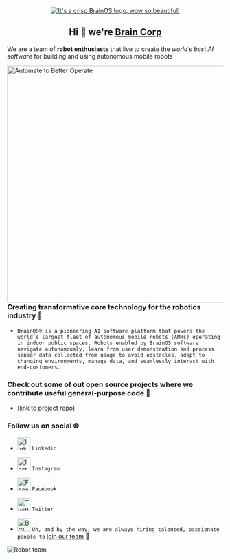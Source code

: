 <p align="center"> 
<a href="https://www.braincorp.com/"> <img src="https://user-images.githubusercontent.com/36712650/138186426-f3284b06-4e1d-4f0e-a3e3-32cb726e4e34.jpeg" alt="It's a crisp BrainOS logo, wow so beautiful!" align="middle"></a>
<p/>

<h2 align="center">Hi 👋 we're <a href="https://www.braincorp.com/technology/brainos/">Brain Corp</a></h2>
  
We are a team of <strong>robot enthusiasts</strong> that live to create the <em>world’s best AI software</em> for building and using autonomous mobile robots

<a href="https://www.braincorp.com/technology/autonomy/"> <img src="https://user-images.githubusercontent.com/36712650/138167205-f2970521-f837-4958-9200-d8a2e616ac1b.gif" alt="Automate to Better Operate" align="right" height="550" width="550"></a> 

<h3> Creating transformative core technology for the robotics industry 🤖 </h3>

- `BrainOS® is a pioneering AI software platform that powers the world’s largest fleet of autonomous mobile robots (AMRs) operating in indoor public spaces. Robots enabled by BrainOS software navigate autonomously, learn from user demonstration and process sensor data collected from usage to avoid obstacles, adapt to changing environments, manage data, and seamlessly interact with end-customers.`

<h3> Check out some of out open source projects where we contribute useful general-purpose code 🧠 </h3>

- [link to project repo]

<h3> Follow us on social 🌐 </h3>

- <a href="https://www.linkedin.com/company/brain-corporation/mycompany/"> <img src="https://user-images.githubusercontent.com/36712650/138331127-6e0c4f61-1611-412a-ae9c-c4349bb005d9.png" alt="LinkedIn" height="30" width="30"></a> `Linkedin`

- <a href="https://www.instagram.com/the_braincorp/"> <img src="https://user-images.githubusercontent.com/36712650/138331148-a5706223-10b5-4c67-b279-3600c7427e6c.png" alt="Instagram" height="30" width="30"></a> `Instagram`

- <a href="https://www.facebook.com/WeAreBrainCorp/"> <img src="https://user-images.githubusercontent.com/36712650/138331215-5a469d5b-938d-49f8-b8e3-0fcb75deb7a4.png" alt="Facebook" height="30" width="30"></a> `Facebook`

- <a href="https://twitter.com/braincorp"> <img src="https://user-images.githubusercontent.com/36712650/138331195-6ab4394e-234d-42c6-b0fa-5663ae7880ef.png" alt="Twitter" height="30" width="30"></a> `Twitter` 

- <a href="https://www.braincorp.com/"> <img src="https://user-images.githubusercontent.com/36712650/138336860-a3798c89-180f-42c7-b5db-027fc6dbf4b6.png" alt="BCLogo" height="30" width="30"></a> `Oh, and by the way, we are always hiring talented, passionate people to` <a href="https://www.braincorp.com/company/careers/">join our team</a> 🙌 

<img src="https://user-images.githubusercontent.com/36712650/138336027-28fb6447-e781-47d2-a7ff-fbde56c8f4b1.png" alt="Robot team">
